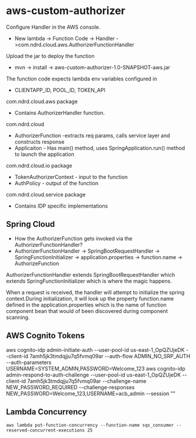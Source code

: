 # aws-custom-authorizer
Configure Handler in the AWS console.

- New lambda -> Function Code -> Handler ->com.ndrd.cloud.aws.AuthorizerFunctionHandler

Upload the jar to deploy the function
- mvn -> install -> aws-custom-authorizer-1.0-SNAPSHOT-aws.jar

The function code expects lambda env variables configured in 
- CLIENTAPP_ID, POOL_ID, TOKEN_API

com.ndrd.cloud.aws package
 - Contains AuthorizerHandler function.

com.ndrd.cloud
- AuthorizerFunction -extracts req params, calls service layer and constructs response
- Applicaiton - Has main() method, uses SpringApplication.run() method to launch the application

com.ndrd.cloud.io package
- TokenAuthorizerContext - input to the function
- AuthPolicy - output of the function

com.ndrd.cloud.service package
- Contains IDP specific implementations


Spring Cloud
------------
- How the AuthorizerFunction gets invoked via the AuthorizerFunctionHandler?
- AuthorizerFunctionHandler -> SpringBootRequestHandler -> SpringFunctionInitializer -> application.properties -> function.name -> AuthorizeFunction
 
AuthorizerFunctionHandler extends SpringBootRequestHandler which extends SpringFunctionInitializer which is where the magic happens.

When a request is received, the handler will attempt to initialize the spring context.During initialization, it will look up the property function.name defined in the application.properties which is the name of function component bean that would of been discovered during component scanning.

AWS Cognito Tokens
------------------
aws cognito-idp admin-initiate-auth --user-pool-id us-east-1_OpQZUjeDK --client-id 7amh5jk3tmdqjju7q5fvmq09ar --auth-flow ADMIN_NO_SRP_AUTH --auth-parameters USERNAME=SYSTEM_ADMIN,PASSWORD=Welcome_123
    aws cognito-idp admin-respond-to-auth-challenge --user-pool-id us-east-1_OpQZUjeDK --client-id 7amh5jk3tmdqjju7q5fvmq09ar --challenge-name NEW_PASSWORD_REQUIRED --challenge-responses NEW_PASSWORD=Welcome_123,USERNAME=acb_admin --session ""

Lambda Concurrency
----------------
    aws lambda put-function-concurrency --function-name sqs_consumer --reserved-concurrent-executions 25
    

